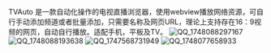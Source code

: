 TVAuto 是一款自动化操作的电视直播浏览器，使用webview播放网络资源，可自行手动添加频道或者批量添加，只需要名称及网页URL，理论上支持存在16：9视频的网页，自动自行播放。适配手机，平板及TV。
![QQ_1748088297167](https://github.com/user-attachments/assets/649f6ed1-5d8c-431d-b0c1-3e93896bb6e8)
![QQ_1748088193638](https://github.com/user-attachments/assets/b5ef3582-493f-4ec2-87dc-d2910bec98cf)
![QQ_1747568731949](https://github.com/user-attachments/assets/c78207c3-6a9f-4f5a-a2ab-cae07f6931ea)
![QQ_1748077658933](https://github.com/user-attachments/assets/596badb3-57e0-4c1e-893f-4bb57186dbcd)

